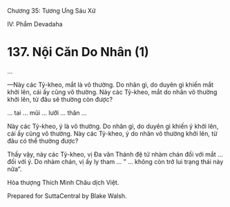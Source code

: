  

Chương 35: Tương Ưng Sáu Xứ

IV: Phẩm Devadaha

# 137\. Nội Căn Do Nhân (1)

…

—Này các Tỷ-kheo, mắt là vô thường. Do nhân gì, do duyên gì khiến mắt khởi lên, cái ấy cũng vô thường. Này các Tỷ-kheo, mắt do nhân vô thường khởi lên, từ đâu sẽ thường còn được?

… tai … mũi … lưỡi … thân …

Này các Tỷ-kheo, ý là vô thường. Do nhân gì, do duyên gì khiến ý khởi lên, cái ấy cũng vô thường. Này các Tỷ-kheo, ý do nhân vô thường khởi lên, từ đâu có thể thường được?

Thấy vậy, này các Tỷ-kheo, vị Ða văn Thánh đệ tử nhàm chán đối với mắt … đối với ý. Do nhàm chán, vị ấy ly tham … ” … không còn trở lui trạng thái này nữa”.

Hòa thượng Thích Minh Châu dịch Việt.

Prepared for SuttaCentral by Blake Walsh.
